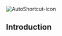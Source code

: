 ![AutoShortcut-icon](https://github.com/Sparrow1488/Sparrow.Video.Shortcuts/blob/master/files/AutoShortcut-icon.png?raw=true)

## Introduction

